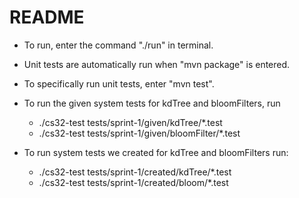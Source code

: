 # README
- To run, enter the command "./run" in terminal. 
- Unit tests are automatically run when "mvn package" is entered. 
- To specifically run unit tests, enter "mvn test". 
- To run the given system tests for kdTree and bloomFilters, run 
    -  ./cs32-test tests/sprint-1/given/kdTree/*.test
    -  ./cs32-test tests/sprint-1/given/bloomFilter/*.test
    
- To run system tests we created for kdTree and bloomFilters run: 
    -  ./cs32-test tests/sprint-1/created/kdTree/*.test
    -  ./cs32-test tests/sprint-1/created/bloom/*.test